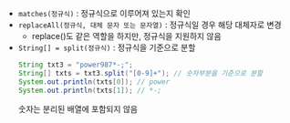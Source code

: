 - `matches(정규식)` : 정규식으로 이루어져 있는지 확인
- `replaceAll(정규식, 대체 문자 또는 문자열)` : 정규식일 경우 해당 대체자로 변경
	- replace()도 같은 역할을 하지만, 정규식을 지원하지 않음
- `String[] = split(정규식)` : 정규식을 기준으로 분할
	```java
	String txt3 = "power987*-;";
	String[] txts = txt3.split("[0-9]+"); // 숫자부분을 기준으로 분할
	System.out.println(txts[0]); // power
	System.out.println(txts[1]); // *-;
	```
	숫자는 분리된 배열에 포함되지 않음
